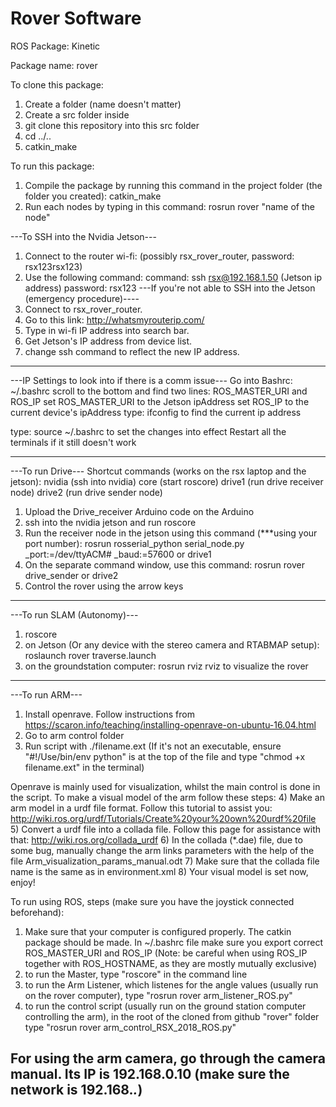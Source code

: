 # Rover Software
ROS Package: Kinetic

Package name: rover

To clone this package:

1) Create a folder (name doesn't matter)
2) Create a src folder inside
3) git clone this repository into this src folder
4) cd ../..
5) catkin_make

To run this package:

1) Compile the package by running this command in the project folder (the folder you created):
  catkin_make
2) Run each nodes by typing in this command:
  rosrun rover "name of the node"
  
---To SSH into the Nvidia Jetson---
1. Connect to the router wi-fi: (possibly rsx_rover_router, password: rsx123rsx123)
2. Use the following command:
   command: ssh rsx@192.168.1.50 (Jetson ip address)
   password: rsx123
---If you're not able to SSH into the Jetson (emergency procedure)----
1. Connect to rsx_rover_router.
2. Go to this link: http://whatsmyrouterip.com/
3. Type in wi-fi IP address into search bar.
4. Get Jetson's IP address from device list.
5. change ssh command to reflect the new IP address.
---
---IP Settings to look into if there is a comm issue---
Go into Bashrc: ~/.bashrc
scroll to the bottom and find two lines: ROS_MASTER_URI and ROS_IP
set ROS_MASTER_URI to the Jetson ipAddress
set ROS_IP to the current device's ipAddress
type: ifconfig to find the current ip address

type: source ~/.bashrc to set the changes into effect
Restart all the terminals if it still doesn't work

---
---To run Drive---
Shortcut commands (works on the rsx laptop and the jetson): 
nvidia (ssh into nvidia)
core (start roscore)
drive1 (run drive receiver node)
drive2 (run drive sender node)

1) Upload the Drive_receiver Arduino code on the Arduino
2) ssh into the nvidia jetson and run roscore
4) Run the receiver node in the jetson using this command (***using your port number): rosrun rosserial_python serial_node.py _port:=/dev/ttyACM# _baud:=57600 or drive1
5) On the separate command window, use this command: rosrun rover drive_sender or drive2
6) Control the rover using the arrow keys

---
---To run SLAM (Autonomy)---

1) roscore
2) on Jetson (Or any device with the stereo camera and RTABMAP setup): roslaunch rover traverse.launch
3) on the groundstation computer: rosrun rviz rviz to visualize the rover

---
---To run ARM---
1) Install openrave. Follow instructions from https://scaron.info/teaching/installing-openrave-on-ubuntu-16.04.html
2) Go to arm control folder
3) Run script with ./filename.ext (If it's not an executable, ensure "#!/Use/bin/env python" is at the top of the file and type "chmod +x filename.ext" in the terminal)

Openrave is mainly used for visualization, whilst the main control is done in the script.
To make a visual model of the arm follow these steps:
4) Make an arm model in a urdf file format. Follow this tutorial to assist you: http://wiki.ros.org/urdf/Tutorials/Create%20your%20own%20urdf%20file
5) Convert a urdf file into a collada file. Follow this page for assistance with that: http://wiki.ros.org/collada_urdf
6) In the collada (*.dae) file, due to some bug, manually change the arm links parameters with the help of the file Arm_visualization_params_manual.odt
7) Make sure that the collada file name is the same as in environment.xml
8) Your visual model is set now, enjoy!

To run using ROS, steps (make sure you have the joystick connected beforehand):
1) Make sure that your computer is configured properly. The catkin package should be made. In  ~/.bashrc file make sure you export correct ROS_MASTER_URI and ROS_IP (Note: be careful when using ROS_IP together with ROS_HOSTNAME, as they are mostly mutually exclusive)
2) to run the Master, type "roscore" in the command line
3) to run the Arm Listener, which listenes for the angle values (usually run on the rover computer), type "rosrun rover arm_listener_ROS.py"
4) to run the control script (usually run on the ground station computer controlling the arm), in the root of the cloned from github "rover" folder type "rosrun rover arm_control_RSX_2018_ROS.py"

For using the arm camera, go through the camera manual. Its IP is 192.168.0.10 (make sure the network is 192.168.*.*)
---


